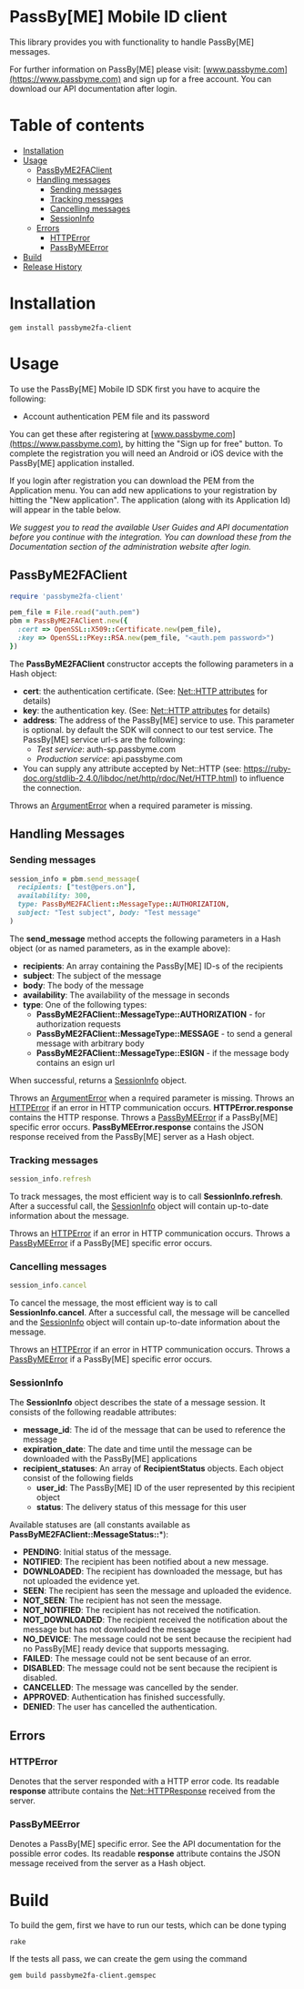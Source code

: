 PassBy[ME] Mobile ID client
===========================================

This library provides you with functionality to handle PassBy[ME] messages.

For further information on PassBy[ME] please visit:
[www.passbyme.com](https://www.passbyme.com) and sign up for a free account.
You can download our API documentation after login.

# Table of contents
* [Installation](#installation)
* [Usage](#usage)
	* [PassByME2FAClient](#passbyme2faclient)
	* [Handling messages](#handling-messages)
		* [Sending messages](#sending-messages)
		* [Tracking messages](#tracking-messages)
		* [Cancelling messages](#cancelling-messages)
		* [SessionInfo](#sessioninfo)
	* [Errors](#errors)
		* [HTTPError](#httperror)
		* [PassByMEError](#passbymeerror)
* [Build](#build)
* [Release History](#release-history)

# Installation
```
gem install passbyme2fa-client
```
# Usage
To use the PassBy[ME] Mobile ID SDK first you have to acquire the following:

- Account authentication PEM file and its password

You can get these after registering at
[www.passbyme.com](https://www.passbyme.com), by hitting the "Sign up for
free" button. To complete the registration you will need an Android or iOS
device with the PassBy[ME] application installed.

If you login after registration you can download the PEM from the Application
menu. You can add new applications to your registration by hitting the "New
application". The application (along with its Application Id) will appear in
the table below.

*We suggest you to read the available User Guides and API documentation before
you continue with the integration. You can download these from the
Documentation section of the administration website after login.*

## PassByME2FAClient
```ruby
require 'passbyme2fa-client'

pem_file = File.read("auth.pem")
pbm = PassByME2FAClient.new({
  :cert => OpenSSL::X509::Certificate.new(pem_file),
  :key => OpenSSL::PKey::RSA.new(pem_file, "<auth.pem password>")
})
```
The **PassByME2FAClient** constructor accepts the following parameters in a
Hash object:

- **cert**: the authentication certificate. (See:
[Net::HTTP attributes](https://ruby-doc.org/stdlib-2.4.0/libdoc/net/http/rdoc/Net/HTTP.html)
for details)
- **key**: the authentication key. (See:
[Net::HTTP attributes](https://ruby-doc.org/stdlib-2.4.0/libdoc/net/http/rdoc/Net/HTTP.html)
for details)
- **address**: The address of the PassBy[ME] service to use. This parameter is
optional. by default the SDK will connect to our test service. The PassBy[ME]
service url-s are the following:
	- *Test service*: auth-sp.passbyme.com
	- *Production service*: api.passbyme.com
- You can supply any attribute accepted by Net::HTTP
(see: https://ruby-doc.org/stdlib-2.4.0/libdoc/net/http/rdoc/Net/HTTP.html)
to influence the connection.

Throws an  [ArgumentError](https://ruby-doc.org/core-2.4.0/ArgumentError.html)
when a required parameter is missing.

## Handling Messages

### Sending messages
```ruby
session_info = pbm.send_message(
  recipients: ["test@pers.on"],
  availability: 300,
  type: PassByME2FAClient::MessageType::AUTHORIZATION,
  subject: "Test subject", body: "Test message"
)
```
The **send_message** method accepts the following parameters in a Hash object
(or as named parameters, as in the example above):
- **recipients**: An array containing the PassBy[ME] ID-s of the recipients
- **subject**: The subject of the message
- **body**: The body of the message
- **availability**: The availability of the message in seconds
- **type**: One of the following types:
    - **PassByME2FAClient::MessageType::AUTHORIZATION** - for authorization requests
    - **PassByME2FAClient::MessageType::MESSAGE** - to send a general message with
		arbitrary body
    - **PassByME2FAClient::MessageType::ESIGN** - if the message body contains an
		esign url

When successful, returns a [SessionInfo](#sessioninfo) object.

Throws an [ArgumentError](https://ruby-doc.org/core-2.4.0/ArgumentError.html)
when a required parameter is missing.
Throws an [HTTPError](#httperror) if an error in HTTP communication occurs.
**HTTPError.response** contains the HTTP response.
Throws a [PassByMEError](#passbymeerror) if a PassBy[ME] specific error occurs.
**PassByMEError.response** contains the JSON response received from the PassBy[ME]
server as a Hash object.

### Tracking messages
```ruby
session_info.refresh
```

To track messages, the most efficient way is to call **SessionInfo.refresh**.
After a successful call, the [SessionInfo](#sessionInfo) object will contain
up-to-date information about the message.

Throws an [HTTPError](#httperror) if an error in HTTP communication occurs.
Throws a [PassByMEError](#passbymeerror) if a PassBy[ME] specific error occurs.

### Cancelling messages
```ruby
session_info.cancel
```

To cancel the message, the most efficient way is to call **SessionInfo.cancel**.
After a successful call, the message will be cancelled and the
[SessionInfo](#sessionInfo) object will contain up-to-date information about the
message.

Throws an [HTTPError](#httperror) if an error in HTTP communication occurs.
Throws a [PassByMEError](#passbymeerror) if a PassBy[ME] specific error occurs.

### SessionInfo
The **SessionInfo** object describes the state of a message session. It consists
of the following readable attributes:
- **message_id**: The id of the message that can be used to reference the message
- **expiration_date**: The date and time until the message can be downloaded with
the PassBy[ME] applications
- **recipient_statuses**: An array of **RecipientStatus** objects. Each object
consist of the following fields
	- **user_id**: The PassBy[ME] ID of the user represented by this recipient object
	- **status**: The delivery status of this message for this user

Available statuses are (all constants available as **PassByME2FAClient::MessageStatus::***):
- **PENDING**: Initial status of the message.
- **NOTIFIED**: The recipient has been notified about a new message.
- **DOWNLOADED**: The recipient has downloaded the message, but has not uploaded
the evidence yet.
- **SEEN**: The recipient has seen the message and uploaded the evidence.
- **NOT_SEEN**: The recipient has not seen the message.
- **NOT_NOTIFIED**: The recipient has not received the notification.
- **NOT_DOWNLOADED**: The recipient received the notification about the message
but has not downloaded the message
- **NO_DEVICE**: The message could not be sent because the recipient had no PassBy[ME]
ready device that supports messaging.
- **FAILED**: The message could not be sent because of an error.
- **DISABLED**: The message could not be sent because the recipient is disabled.
- **CANCELLED**: The message was cancelled by the sender.
- **APPROVED**: Authentication has finished successfully.
- **DENIED**: The user has cancelled the authentication.

## Errors

### HTTPError

Denotes that the server responded with a HTTP error code. Its readable **response**
attribute contains the [Net::HTTPResponse](https://ruby-doc.org/stdlib-2.4.0/libdoc/net/http/rdoc/Net/HTTPResponse.html)
received from the server.

### PassByMEError

Denotes a PassBy[ME] specific error. See the API documentation for the possible
error codes. Its readable **response** attribute contains the JSON message
received from the server as a Hash object.

# Build

To build the gem, first we have to run our tests, which can be done typing
```
rake
```
If the tests all pass, we can create the gem using the command
```
gem build passbyme2fa-client.gemspec
```

